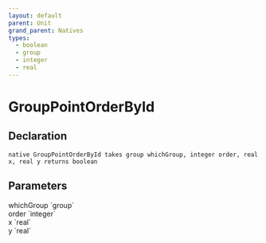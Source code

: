 ```yaml
---
layout: default
parent: Unit
grand_parent: Natives
types:
  - boolean
  - group
  - integer
  - real
---
```


# GroupPointOrderById

## Declaration

```
native GroupPointOrderById takes group whichGroup, integer order, real x, real y returns boolean
```

## Parameters
<dl>
  <dt>whichGroup `group`</dt>
  <dd></dd>

  <dt>order `integer`</dt>
  <dd></dd>

  <dt>x `real`</dt>
  <dd></dd>

  <dt>y `real`</dt>
  <dd></dd>
</dl>